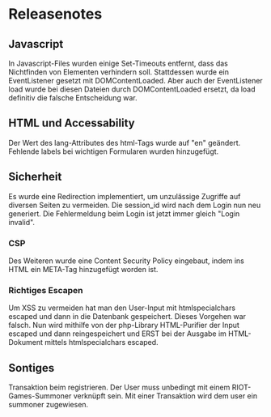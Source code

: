 # Releasenotes
## Javascript
In Javascript-Files wurden einige Set-Timeouts entfernt, dass das Nichtfinden von Elementen verhindern soll. Stattdessen wurde ein EventListener gesetzt mit DOMContentLoaded. Aber auch der EventListener load wurde bei diesen Dateien durch DOMContentLoaded ersetzt, da load definitiv die falsche Entscheidung war. 

## HTML und Accessability
Der Wert des lang-Attributes des html-Tags wurde auf "en" geändert. Fehlende labels bei wichtigen Formularen wurden hinzugefügt. 

## Sicherheit
Es wurde eine Redirection implementiert, um unzulässige Zugriffe auf diversen Seiten zu vermeiden. Die session_id wird nach dem Login nun neu generiert. Die Fehlermeldung beim Login ist jetzt immer gleich "Login invalid".  
### CSP
Des Weiteren wurde eine Content Security Policy eingebaut, indem ins HTML ein META-Tag hinzugefügt worden ist.
### Richtiges Escapen
Um XSS zu vermeiden hat man den User-Input mit htmlspecialchars escaped und dann in die Datenbank gespeichert. Dieses Vorgehen war falsch. Nun wird mithilfe von der php-Library HTML-Purifier der Input escaped und dann reingespeichert und ERST bei der Ausgabe im HTML-Dokument mittels htmlspecialchars escaped.  

## Sontiges
Transaktion beim registrieren. Der User muss unbedingt mit einem RIOT-Games-Summoner verknüpft sein. Mit einer Transaktion wird dem user ein summoner zugewiesen.

